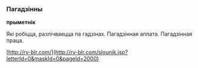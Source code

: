 ### Пагадзінны
**прыметнік**

Які робіцца, разлічваецца па гадзінах. Пагадзінная аплата. Пагадзінная праца.

<a rel="author">[http://rv-blr.com/](http://rv-blr.com/slounik.jsp?letterId=0&maskId=0&pageId=2000)</a>

